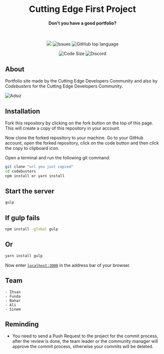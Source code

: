 <h1 align="center">
  <br />
 Cutting Edge First Project
  <br />
</h1>
<h4 align="center">Don't you have a good portfolio?</h4>
<br />
<p align="center">
  <img src="https://img.shields.io/badge/VSCode-0078D4?style=for-the-badge&logo=visual%20studio%20code&logoColor=white">
  <img src="https://img.shields.io/badge/HTML5-E34F26?style=for-the-badge&logo=html5&logoColor=white" alt="Issues">
  <img alt="GitHub top language" src="https://img.shields.io/badge/Sass-CC6699?style=for-the-badge&logo=sass&logoColor=white" alt="Top Language">
</p>
<p align="center">
  <img src="https://img.shields.io/badge/CSS3-1572B6?style=for-the-badge&logo=css3&logoColor=white" alt="Code Size">
  <img alt="Discord" src="https://img.shields.io/discord/984106372264230964?style=for-the-badge&logo=wechat&logoColor=white" alt="Discord">
</p>

## About

Portfolio site made by the Cutting Edge Developers Community and also by _Codebusters_ for the Cutting Edge Developers Community.

![Adsız](https://user-images.githubusercontent.com/60389199/176974890-829ffcc0-f341-4791-9b00-97a68da8578e.png)

## Installation

Fork this repository by clicking on the fork button on the top of this page. This will create a copy of this repository in your account.

Now clone the forked repository to your machine. Go to your GitHub account, open the forked repository, click on the code button and then click the copy to clipboard icon.

Open a terminal and run the following git command:

```bash
git clone "url you just copied"
cd codebusters
npm install or yarn install
```

## Start the server

```bash
gulp
```

## If gulp fails

```bash
npm install -global gulp
```
## Or

```bash
yarn install gulp
```

Now enter [`localhost:3000`](http://localhost:3000) in the address bar of your browser.

## Team

```
- İhsan
- Funda
- Bahar
- Ali
- Sinem
```

## Reminding

- You need to send a Push Request to the project for the commit process, after the review is done, the team leader or the community manager will approve the commit process, otherwise your commits will be deleted.
